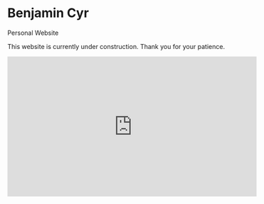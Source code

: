 # Benjamin Cyr
Personal Website

This website is currently under construction. Thank you for your patience.

<iframe width="560" height="315" src="https://www.youtube.com/embed/D7npse9n-Yw" frameborder="0" allow="autoplay; encrypted-media" allowfullscreen></iframe>
